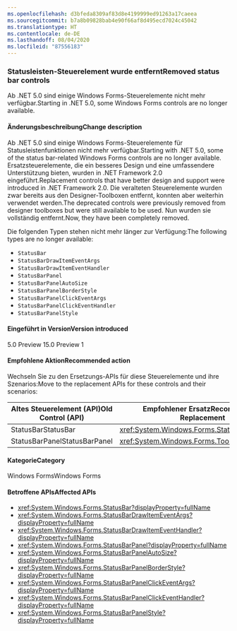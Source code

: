 ```yaml
---
ms.openlocfilehash: d3bfeda8309af83d8e4199999ed91263a17caeea
ms.sourcegitcommit: b7a8b09828bab4e90f66af8d495ecd7024c45042
ms.translationtype: HT
ms.contentlocale: de-DE
ms.lasthandoff: 08/04/2020
ms.locfileid: "87556183"
---
```

### <a name="removed-status-bar-controls"></a><span data-ttu-id="862de-101">Statusleisten-Steuerelement wurde entfernt</span><span class="sxs-lookup"><span data-stu-id="862de-101">Removed status bar controls</span></span>

<span data-ttu-id="862de-102">Ab .NET 5.0 sind einige Windows Forms-Steuerelemente nicht mehr verfügbar.</span><span class="sxs-lookup"><span data-stu-id="862de-102">Starting in .NET 5.0, some Windows Forms controls are no longer available.</span></span>

#### <a name="change-description"></a><span data-ttu-id="862de-103">Änderungsbeschreibung</span><span class="sxs-lookup"><span data-stu-id="862de-103">Change description</span></span>

<span data-ttu-id="862de-104">Ab .NET 5.0 sind einige Windows Forms-Steuerelemente für Statusleistenfunktionen nicht mehr verfügbar.</span><span class="sxs-lookup"><span data-stu-id="862de-104">Starting with .NET 5.0, some of the status bar-related Windows Forms controls are no longer available.</span></span> <span data-ttu-id="862de-105">Ersatzsteuerelemente, die ein besseres Design und eine umfassendere Unterstützung bieten, wurden in .NET Framework 2.0 eingeführt.</span><span class="sxs-lookup"><span data-stu-id="862de-105">Replacement controls that have better design and support were introduced in .NET Framework 2.0.</span></span> <span data-ttu-id="862de-106">Die veralteten Steuerelemente wurden zwar bereits aus den Designer-Toolboxen entfernt, konnten aber weiterhin verwendet werden.</span><span class="sxs-lookup"><span data-stu-id="862de-106">The deprecated controls were previously removed from designer toolboxes but were still available to be used.</span></span> <span data-ttu-id="862de-107">Nun wurden sie vollständig entfernt.</span><span class="sxs-lookup"><span data-stu-id="862de-107">Now, they have been completely removed.</span></span>

<span data-ttu-id="862de-108">Die folgenden Typen stehen nicht mehr länger zur Verfügung:</span><span class="sxs-lookup"><span data-stu-id="862de-108">The following types are no longer available:</span></span>

* `StatusBar`
* `StatusBarDrawItemEventArgs`
* `StatusBarDrawItemEventHandler`
* `StatusBarPanel`
* `StatusBarPanelAutoSize`
* `StatusBarPanelBorderStyle`
* `StatusBarPanelClickEventArgs`
* `StatusBarPanelClickEventHandler`
* `StatusBarPanelStyle`

#### <a name="version-introduced"></a><span data-ttu-id="862de-109">Eingeführt in Version</span><span class="sxs-lookup"><span data-stu-id="862de-109">Version introduced</span></span>

<span data-ttu-id="862de-110">5.0 Preview 1</span><span class="sxs-lookup"><span data-stu-id="862de-110">5.0 Preview 1</span></span>

#### <a name="recommended-action"></a><span data-ttu-id="862de-111">Empfohlene Aktion</span><span class="sxs-lookup"><span data-stu-id="862de-111">Recommended action</span></span>

<span data-ttu-id="862de-112">Wechseln Sie zu den Ersetzungs-APIs für diese Steuerelemente und ihre Szenarios:</span><span class="sxs-lookup"><span data-stu-id="862de-112">Move to the replacement APIs for these controls and their scenarios:</span></span>

| <span data-ttu-id="862de-113">Altes Steuerelement (API)</span><span class="sxs-lookup"><span data-stu-id="862de-113">Old Control (API)</span></span> | <span data-ttu-id="862de-114">Empfohlener Ersatz</span><span class="sxs-lookup"><span data-stu-id="862de-114">Recommended Replacement</span></span>                          |
|-------------------|--------------------------------------------------|
| <span data-ttu-id="862de-115">StatusBar</span><span class="sxs-lookup"><span data-stu-id="862de-115">StatusBar</span></span>         | <xref:System.Windows.Forms.StatusStrip>          |
| <span data-ttu-id="862de-116">StatusBarPanel</span><span class="sxs-lookup"><span data-stu-id="862de-116">StatusBarPanel</span></span>    | <xref:System.Windows.Forms.ToolStripStatusLabel> |

#### <a name="category"></a><span data-ttu-id="862de-117">Kategorie</span><span class="sxs-lookup"><span data-stu-id="862de-117">Category</span></span>

<span data-ttu-id="862de-118">Windows Forms</span><span class="sxs-lookup"><span data-stu-id="862de-118">Windows Forms</span></span>

#### <a name="affected-apis"></a><span data-ttu-id="862de-119">Betroffene APIs</span><span class="sxs-lookup"><span data-stu-id="862de-119">Affected APIs</span></span>

- <xref:System.Windows.Forms.StatusBar?displayProperty=fullName>
- <xref:System.Windows.Forms.StatusBarDrawItemEventArgs?displayProperty=fullName>
- <xref:System.Windows.Forms.StatusBarDrawItemEventHandler?displayProperty=fullName>
- <xref:System.Windows.Forms.StatusBarPanel?displayProperty=fullName>
- <xref:System.Windows.Forms.StatusBarPanelAutoSize?displayProperty=fullName>
- <xref:System.Windows.Forms.StatusBarPanelBorderStyle?displayProperty=fullName>
- <xref:System.Windows.Forms.StatusBarPanelClickEventArgs?displayProperty=fullName>
- <xref:System.Windows.Forms.StatusBarPanelClickEventHandler?displayProperty=fullName>
- <xref:System.Windows.Forms.StatusBarPanelStyle?displayProperty=fullName>

<!-- 

#### Affected APIs

- `T:System.Windows.Forms.StatusBar`
- `T:System.Windows.Forms.StatusBarDrawItemEventArgs`
- `T:System.Windows.Forms.StatusBarDrawItemEventHandler`
- `T:System.Windows.Forms.StatusBarPanel`
- `T:System.Windows.Forms.StatusBarPanelAutoSize`
- `T:System.Windows.Forms.StatusBarPanelBorderStyle`
- `T:System.Windows.Forms.StatusBarPanelClickEventArgs`
- `T:System.Windows.Forms.StatusBarPanelClickEventHandler`
- `T:System.Windows.Forms.StatusBarPanelStyle` 

-->
